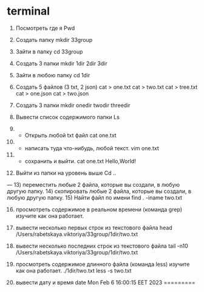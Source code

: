 # terminal

1) Посмотреть где я
Pwd

2) Создать папку
mkdir 33group

3) Зайти в папку
cd 33group

4) Создать 3 папки
mkdir 1dir 2dir 3dir 

5) Зайти в любою папку
cd 1dir 

6) Создать 5 файлов (3 txt, 2 json)
cat > one.txt 
cat > two.txt
cat > tree.txt
cat > one.json
cat > two.json

7) Создать 3 папки
mkdir onedir twodir threedir

8. Вывести список содержимого папки
Ls

9) + Открыть любой txt файл
cat one.txt


10) + написать туда что-нибудь, любой текст.
vim one.txt

11) + сохранить и выйти.
cat one.txt
Hello,World!

12) Выйти из папки на уровень выше
Cd ..

—
13) переместить любые 2 файла, которые вы создали, в любую другую папку.
14) скопировать любые 2 файла, которые вы создали, в любую другую папку.
15) Найти файл по имени
find . -iname two.txt

16) просмотреть содержимое в реальном времени (команда grep) изучите как она работает.
17) вывести несколько первых строк из текстового файла
head /Users/rabetskaya.viktoriya/33group/1dir/two.txt

18) вывести несколько последних строк из текстового файла
tail -n10 /Users/rabetskaya.viktoriya/33group/1dir/two.txt

19) просмотреть содержимое длинного файла (команда less) изучите как она работает.
./1dir/two.txt
less -s two.txt

20) вывести дату и время
date
Mon Feb  6 16:00:15 EET 2023
=========
